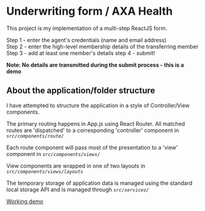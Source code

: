 # Underwriting form / AXA Health

This project is my implementation of a multi-step ReactJS form.

Step 1 - enter the agent's credentials (name and email address)  
Step 2 - enter the high-level membership details of the transferring member  
Step 3 - add at least one member's details
step 4 - submit!

**Note: No details are transmitted during the submit process - this is a demo**

## About the application/folder structure

I have attempted to structure the application in a style of Controller/View components.

The primary routing happens in App.js using React Router. All matched routes are 'dispatched' to a corresponding 'controller' component in _`src/components/route/`_

Each route component will pass most of the presentation to a 'view' component in _`src/components/views/`_

View components are wrapped in one of two layouts in _`src/components/views/layouts`_

The temporary storage of application data is managed using the standard local storage API and is managed through _`src/services/`_

[Working demo](https://graceful-tiramisu-e8d2e0.netlify.app/)
